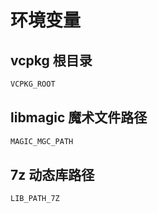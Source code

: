 # 环境变量

## vcpkg 根目录

```sh
VCPKG_ROOT
```

## libmagic 魔术文件路径

```sh
MAGIC_MGC_PATH
```

## 7z 动态库路径

```sh
LIB_PATH_7Z
```
